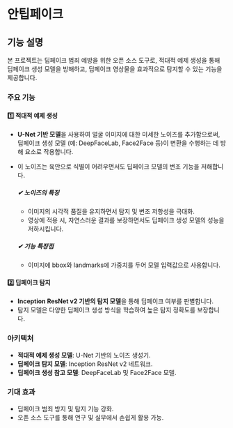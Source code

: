# 안팁페이크
## 기능 설명

본 프로젝트는 딥페이크 범죄 예방을 위한 오픈 소스 도구로, 적대적 예제 생성을 통해 딥페이크 생성 모델을 방해하고, 딥페이크 영상물을 효과적으로 탐지할 수 있는 기능을 제공합니다.

### 주요 기능

#### 1️⃣ 적대적 예제 생성
- **U-Net 기반 모델**을 사용하여 얼굴 이미지에 대한 미세한 노이즈를 추가함으로써, 딥페이크 생성 모델 (예: DeepFaceLab, Face2Face 등)이 변환을 수행하는 데 방해 요소로 작용합니다.
- 이 노이즈는 육안으로 식별이 어려우면서도 딥페이크 모델의 변조 기능을 저해합니다.

  ##### ✔ 노이즈의 특징
  - 이미지의 시각적 품질을 유지하면서 탐지 및 변조 저항성을 극대화.
  - 영상에 적용 시, 자연스러운 결과를 보장하면서도 딥페이크 생성 모델의 성능을 저하시킵니다.

  ##### ✔ 기능 특장점
  - 이미지에 bbox와 landmarks에 가중치를 두어 모델 입력값으로 사용합니다.

#### 2️⃣ 딥페이크 탐지
- **Inception ResNet v2 기반의 탐지 모델**을 통해 딥페이크 여부를 판별합니다.
- 탐지 모델은 다양한 딥페이크 생성 방식을 학습하여 높은 탐지 정확도를 보장합니다.

### 아키텍처
- **적대적 예제 생성 모델**: U-Net 기반의 노이즈 생성기.
- **딥페이크 탐지 모델**: Inception ResNet v2 네트워크.
- **딥페이크 생성 참고 모델**: DeepFaceLab 및 Face2Face 모델.

### 기대 효과
- 딥페이크 범죄 방지 및 탐지 기능 강화.
- 오픈 소스 도구를 통해 연구 및 실무에서 손쉽게 활용 가능.
